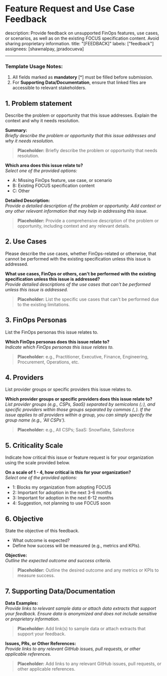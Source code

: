 # Feature Request and Use Case Feedback
description: Provide feedback on unsupported FinOps features, use cases, or scenarios, as well as on the existing FOCUS specification content. Avoid sharing proprietary information.
title: "[FEEDBACK]"
labels: ["feedback"]
assignees: [shawnalpay, jpradocueva]

---

### **Template Usage Notes**:
1. All fields marked as **mandatory** [*] must be filled before submission.
2. For **Supporting Data/Documentation**, ensure that linked files are accessible to relevant stakeholders.

## 1. **Problem statement**
Describe the problem or opportunity that this issue addresses. Explain the context and why it needs resolution.

**Summary:**  
_Briefly describe the problem or opportunity that this issue addresses and why it needs resolution._  
> **Placeholder:** Briefly describe the problem or opportunity that needs resolution.

**Which area does this issue relate to?**  
_Select one of the provided options:_  
- A: Missing FinOps feature, use case, or scenario
- B: Existing FOCUS specification content
- C: Other

**Detailed Description:**  
_Provide a detailed description of the problem or opportunity. Add context or any other relevant information that may help in addressing this issue._  
> **Placeholder:** Provide a comprehensive description of the problem or opportunity, including context and any relevant details.

## 2. **Use Cases**
Please describe the use cases, whether FinOps-related or otherwise, that cannot be performed with the existing specification unless this issue is addressed.

**What use cases, FinOps or others, can't be performed with the existing specification unless this issue is addressed?**  
_Provide detailed descriptions of the use cases that can't be performed unless this issue is addressed._  
> **Placeholder:** List the specific use cases that can't be performed due to the existing limitations.

## 3. **FinOps Personas**
List the FinOps personas this issue relates to.

**Which FinOps personas does this issue relate to?**  
_Indicate which FinOps personas this issue relates to._  
> **Placeholder:** e.g., Practitioner, Executive, Finance, Engineering, Procurement, Operations, etc.

## 4. **Providers**
List provider groups or specific providers this issue relates to.

**Which provider groups or specific providers does this issue relate to?**  
_List provider groups (e.g., CSPs, SaaS) separated by semicolons (`;`), and specific providers within those groups separated by commas (`,`). If the issue applies to all providers within a group, you can simply specify the group name (e.g., 'All CSPs')._  
> **Placeholder:** e.g., All CSPs; SaaS: Snowflake, Salesforce

## 5. **Criticality Scale**
Indicate how critical this issue or feature request is for your organization using the scale provided below.

**On a scale of 1 - 4, how critical is this for your organization?**  
_Select one of the provided options:_  
- 1: Blocks my organization from adopting FOCUS
- 2: Important for adoption in the next 3-6 months
- 3: Important for adoption in the next 6-12 months
- 4: Suggestion, not planning to use FOCUS soon

## 6. **Objective**
State the objective of this feedback. 
- What outcome is expected?
- Define how success will be measured (e.g., metrics and KPIs).

**Objective:**  
_Outline the expected outcome and success criteria._  
> **Placeholder:** Outline the desired outcome and any metrics or KPIs to measure success.

## 7. **Supporting Data/Documentation**

**Data Examples:**  
_Provide links to relevant sample data or attach data extracts that support your feedback. Ensure data is anonymized and does not include sensitive or proprietary information._  
> **Placeholder:** Add link(s) to sample data or attach extracts that support your feedback.

**Issues, PRs, or Other References:**  
_Provide links to any relevant GitHub issues, pull requests, or other applicable references._  
> **Placeholder:** Add links to any relevant GitHub issues, pull requests, or other applicable references.

